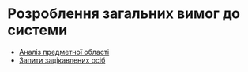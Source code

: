 # Розроблення загальних вимог до системи

- [Аналіз предметної області](./state-of-the-art.html)
- [Запити зацікавлених осіб](./stakeholders-needs.html)